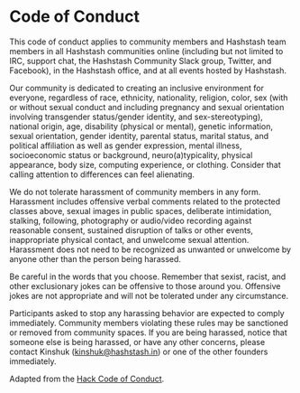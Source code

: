 # Code of Conduct

This code of conduct applies to community members and Hashstash team members in all Hashstash communities online \(including but not limited to IRC, support chat, the Hashstash Community Slack group, Twitter, and Facebook\), in the Hashstash office, and at all events hosted by Hashstash.

Our community is dedicated to creating an inclusive environment for everyone, regardless of race, ethnicity, nationality, religion, color, sex \(with or without sexual conduct and including pregnancy and sexual orientation involving transgender status/gender identity, and sex-stereotyping\), national origin, age, disability \(physical or mental\), genetic information, sexual orientation, gender identity, parental status, marital status, and political affiliation as well as gender expression, mental illness, socioeconomic status or background, neuro\(a\)typicality, physical appearance, body size, computing experience, or clothing. Consider that calling attention to differences can feel alienating.

We do not tolerate harassment of community members in any form. Harassment includes offensive verbal comments related to the protected classes above, sexual images in public spaces, deliberate intimidation, stalking, following, photography or audio/video recording against reasonable consent, sustained disruption of talks or other events, inappropriate physical contact, and unwelcome sexual attention. Harassment does not need to be recognized as unwanted or unwelcome by anyone other than the person being harassed.

Be careful in the words that you choose. Remember that sexist, racist, and other exclusionary jokes can be offensive to those around you. Offensive jokes are not appropriate and will not be tolerated under any circumstance.

Participants asked to stop any harassing behavior are expected to comply immediately. Community members violating these rules may be sanctioned or removed from community spaces. If you are being harassed, notice that someone else is being harassed, or have any other concerns, please contact Kinshuk \(kinshuk@hashstash.in\) or one of the other founders immediately.

Adapted from the [Hack Code of Conduct](http://hackcodeofconduct.org/).

